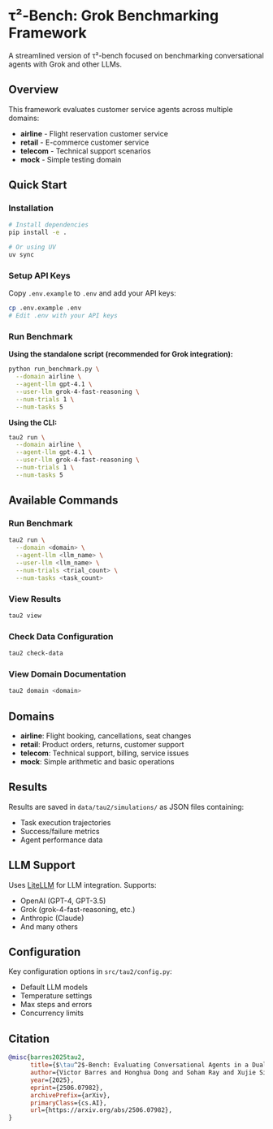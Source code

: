# τ²-Bench: Grok Benchmarking Framework

A streamlined version of τ²-bench focused on benchmarking conversational agents with Grok and other LLMs.

## Overview

This framework evaluates customer service agents across multiple domains:
- **airline** - Flight reservation customer service
- **retail** - E-commerce customer service  
- **telecom** - Technical support scenarios
- **mock** - Simple testing domain

## Quick Start

### Installation

```bash
# Install dependencies
pip install -e .

# Or using UV
uv sync
```

### Setup API Keys

Copy `.env.example` to `.env` and add your API keys:

```bash
cp .env.example .env
# Edit .env with your API keys
```

### Run Benchmark

**Using the standalone script (recommended for Grok integration):**

```bash
python run_benchmark.py \
  --domain airline \
  --agent-llm gpt-4.1 \
  --user-llm grok-4-fast-reasoning \
  --num-trials 1 \
  --num-tasks 5
```

**Using the CLI:**

```bash
tau2 run \
  --domain airline \
  --agent-llm gpt-4.1 \
  --user-llm grok-4-fast-reasoning \
  --num-trials 1 \
  --num-tasks 5
```

## Available Commands

### Run Benchmark
```bash
tau2 run \
  --domain <domain> \
  --agent-llm <llm_name> \
  --user-llm <llm_name> \
  --num-trials <trial_count> \
  --num-tasks <task_count>
```

### View Results
```bash
tau2 view
```

### Check Data Configuration
```bash
tau2 check-data
```

### View Domain Documentation
```bash
tau2 domain <domain>
```

## Domains

- **airline**: Flight booking, cancellations, seat changes
- **retail**: Product orders, returns, customer support
- **telecom**: Technical support, billing, service issues
- **mock**: Simple arithmetic and basic operations

## Results

Results are saved in `data/tau2/simulations/` as JSON files containing:
- Task execution trajectories
- Success/failure metrics
- Agent performance data

## LLM Support

Uses [LiteLLM](https://github.com/BerriAI/litellm) for LLM integration. Supports:
- OpenAI (GPT-4, GPT-3.5)
- Grok (grok-4-fast-reasoning, etc.)
- Anthropic (Claude)
- And many others

## Configuration

Key configuration options in `src/tau2/config.py`:
- Default LLM models
- Temperature settings
- Max steps and errors
- Concurrency limits

## Citation

```bibtex
@misc{barres2025tau2,
      title={$\tau^2$-Bench: Evaluating Conversational Agents in a Dual-Control Environment}, 
      author={Victor Barres and Honghua Dong and Soham Ray and Xujie Si and Karthik Narasimhan},
      year={2025},
      eprint={2506.07982},
      archivePrefix={arXiv},
      primaryClass={cs.AI},
      url={https://arxiv.org/abs/2506.07982}, 
}
```